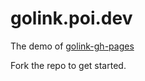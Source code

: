 # golink.poi.dev

The demo of [golink-gh-pages][golink-gh-pages]

Fork the repo to get started.

[golink-gh-pages]: https://github.com/poifuture/golink-gh-pages
